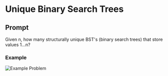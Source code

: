 # Unique Binary Search Trees 


## Prompt 
Given n, how many structurally unique BST's (binary search trees) that store values 1...n?



### Example 

![Example Problem](https://drive.google.com/open?id=172-qkfI-OZULW3xCefp2arSCr5st4Sdn)